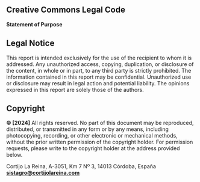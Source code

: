 ## Creative Commons Legal Code

**Statement of Purpose**

## Legal Notice
This report is intended exclusively for the use of the recipient to whom it is addressed. Any unauthorized access, copying, duplication, or disclosure of the content, in whole or in part, to any third party is strictly prohibited. The information contained in this report may be confidential. Unauthorized use or disclosure may result in legal action and potential liability. The opinions expressed in this report are solely those of the authors.

## Copyright
**© [2024]**
All rights reserved. No part of this document may be reproduced, distributed, or transmitted in any form or by any means, including photocopying, recording, or other electronic or mechanical methods, without the prior written permission of the copyright holder. For permission requests, please write to the copyright holder at the address provided below.

Cortijo La Reina, A-3051, Km 7
Nº 3, 14013 Córdoba, España
**sistagro@cortijolareina.com**
